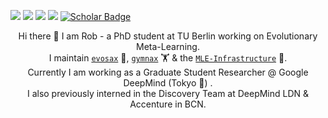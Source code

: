 [<img src="https://img.shields.io/badge/home%20-WWW-white?&style=for-the-badge&logoColor=white" />](https://roberttlange.github.io/)
[<img src="https://img.shields.io/badge/twitter-%230077B5.svg?&style=for-the-badge&logo=twitter&logoColor=white&color=00acee" />](https://twitter.com/RobertTLange) 
[<img src="https://img.shields.io/badge/medium-%2312100E.svg?&style=for-the-badge&logo=medium&logoColor=white" />](https://medium.com/@RobertTLange)
[<img src="https://img.shields.io/badge/SoundCloud-FF3300?style=for-the-badge&logo=soundcloud&logoColor=white" />](https://soundcloud.com/roberttlange)
[![Scholar Badge](https://img.shields.io/badge/-Scholar-4285F4?style=for-the-badge&labelColor=4285F4&logo=google-scholar&logoColor=white&link=https://scholar.google.com/citations?user=UTDR2x0AAAAJ&hl=en&oi=sra)](https://scholar.google.es/citations?user=cTrc3x4AAAAJ&hl=en) 
<!-- [<img src="https://img.shields.io/badge/youtube-%23FF0000.svg?&style=for-the-badge&logo=youtube&logoColor=white" />](https://www.youtube.com/channel/UC0-TXSpwRL9EQbW-SIqjqjg) -->
<!-- [<img src="https://img.shields.io/badge/☕_Coffee%20-Donate-yellow?&style=for-the-badge&logoColor=white" />](https://www.buymeacoffee.com/K8lk3VLIF) -->
<!-- [<img src="https://img.shields.io/badge/twitch-blueviolet.svg?&style=for-the-badge&logo=twitch&logoColor=white" />](https://www.twitch.tv/roberttlange) -->

<p align="center">
Hi there 🤗 I am Rob - a PhD student at TU Berlin working on Evolutionary Meta-Learning.<br>I maintain <code><a href="https://github.com/RobertTLange/evosax">evosax</a></code> 🦎, <code><a href="https://github.com/RobertTLange/gymnax">gymnax</a></code> 🏋️ & the <code><a href="https://github.com/mle-infrastructure">MLE-Infrastructure</a></code> 🤹.<br>
Currently I am working as a Graduate Student Researcher @ Google DeepMind (Tokyo 🗼) .<br>
I also previously interned in the Discovery Team at DeepMind LDN & Accenture in BCN.
</p>
